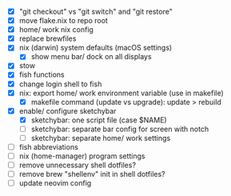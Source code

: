 - [x] "git checkout" vs "git switch" and "git restore"
- [x] move flake.nix to repo root
- [x] home/ work nix config
- [x] replace brewfiles
- [x] nix (darwin) system defaults (macOS settings)
  - [x] show menu bar/ dock on all displays
- [x] stow
- [x] fish functions
- [x] change login shell to fish
- [x] nix: export home/ work environment variable (use in makefile)
  - [x] makefile command (update vs upgrade): update > rebuild
- [x] enable/ configure sketchybar
  - [x] sketchybar: one script file (case $NAME)
  - [ ] sketchybar: separate bar config for screen with notch
  - [ ] sketchybar: separate home/ work settings
- [ ] fish abbreviations
- [ ] nix (home-manager) program settings
- [ ] remove unnecessary shell dotfiles?
- [ ] remove brew "shellenv" init in shell dotfiles?
- [ ] update neovim config
